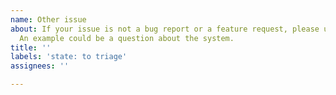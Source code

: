 ```yaml
---
name: Other issue
about: If your issue is not a bug report or a feature request, please use this template.
  An example could be a question about the system.
title: ''
labels: 'state: to triage'
assignees: ''

---
```




